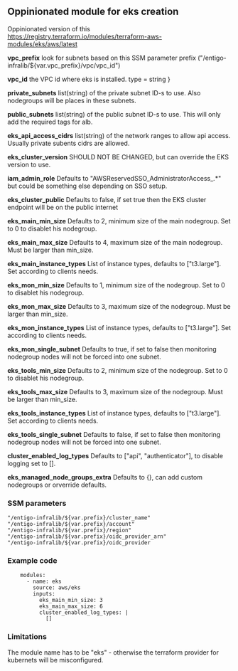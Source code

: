 ## Oppinionated module for eks creation ##


Oppinionated version of this https://registry.terraform.io/modules/terraform-aws-modules/eks/aws/latest

__vpc_prefix__ look for subnets based on this SSM parameter prefix ("/entigo-infralib/${var.vpc_prefix}/vpc/vpc_id")


__vpc_id__ the VPC id where eks is installed.
  type = string
}

__private_subnets__ list(string) of the private subnet ID-s to use. Also nodegroups will be places in these subnets.

__public_subnets__ list(string) of the public subnet ID-s to use. This will only add the required tags for alb.

__eks_api_access_cidrs__ list(string) of the network ranges to allow api access. Usually private subents cidrs are allowed.

__eks_cluster_version__ SHOULD NOT BE CHANGED, but can override the EKS version to use.

__iam_admin_role__ Defaults to "AWSReservedSSO_AdministratorAccess_.*" but could be something else depending on SSO setup.

__eks_cluster_public__ Defaults to false, if set true then the EKS cluster endpoint will be on the public internet

__eks_main_min_size__ Defaults to 2, minimum size of the main nodegroup. Set to 0 to disablet his nodegroup.

__eks_main_max_size__ Defaults to 4, maximum size of the main nodegroup. Must be larger than min_size.

__eks_main_instance_types__ List of instance types, defaults to  ["t3.large"]. Set according to clients needs.

__eks_mon_min_size__ Defaults to 1, minimum size of the nodegroup. Set to 0 to disablet his nodegroup.

__eks_mon_max_size__ Defaults to 3, maximum size of the nodegroup. Must be larger than min_size.

__eks_mon_instance_types__ List of instance types, defaults to  ["t3.large"]. Set according to clients needs.

__eks_mon_single_subnet__ Defaults to true, if set to false then monitoring nodegroup nodes will not be forced into one subnet.

__eks_tools_min_size__ Defaults to 2, minimum size of the nodegroup. Set to 0 to disablet his nodegroup.

__eks_tools_max_size__ Defaults to 3, maximum size of the nodegroup. Must be larger than min_size.

__eks_tools_instance_types__ List of instance types, defaults to  ["t3.large"]. Set according to clients needs.

__eks_tools_single_subnet__ Defaults to false, if set to false then monitoring nodegroup nodes will not be forced into one subnet.

__cluster_enabled_log_types__ Defaults to ["api", "authenticator"], to disable logging set to [].

__eks_managed_node_groups_extra__ Defaults to {}, can add custom nodegroups or orverride defaults.

### SSM parameters ###
```
"/entigo-infralib/${var.prefix}/cluster_name"
"/entigo-infralib/${var.prefix}/account"
"/entigo-infralib/${var.prefix}/region"
"/entigo-infralib/${var.prefix}/oidc_provider_arn"
"/entigo-infralib/${var.prefix}/oidc_provider

```


### Example code ###

```
    modules:
      - name: eks
        source: aws/eks
        inputs:
          eks_main_min_size: 3
          eks_main_max_size: 6
          cluster_enabled_log_types: |
            []

```

### Limitations ###
The module name has to be "eks" - otherwise the terraform provider for kubernets will be misconfigured.
